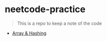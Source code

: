 # neetcode-practice
> This is a repo to keep a note of the code

- [Array & Hashing](https://github.com/abhishekpatelmc/neetcode-practice/blob/main/ArraysHashing.md)
